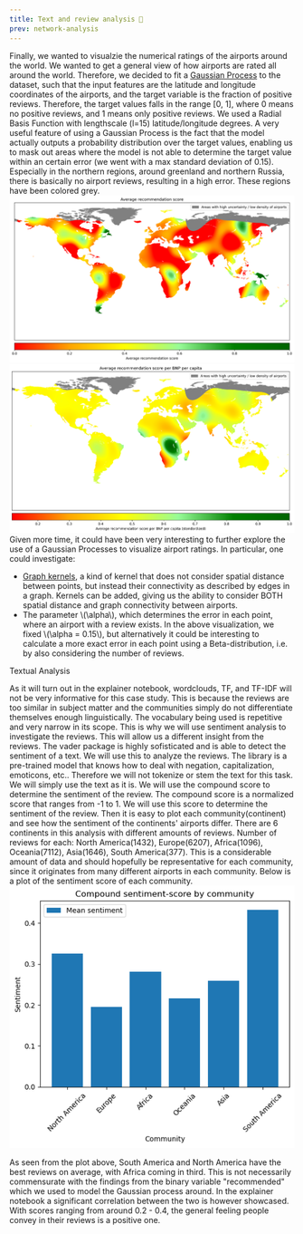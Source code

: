 ```yaml
---
title: Text and review analysis 📖
prev: network-analysis
---
```


Finally, we wanted to visualzie the numerical ratings of the airports around the world. We wanted to get a general view of how airports are rated all around the world. Therefore, we decided to fit a [Gaussian Process](https://en.wikipedia.org/wiki/Gaussian_process) to the dataset, such that the input features are the latitude and longitude coordinates of the airports, and the target variable is the fraction of positive reviews. Therefore, the target values falls in the range [0, 1], where 0 means no positive reviews, and 1 means only positive reviews. We used a Radial Basis Function with lengthscale \(l=15\) latitude/longitude degrees. A very useful feature of using a Gaussian Process is the fact that the model actually outputs a probability distribution over the target values, enabling us to mask out areas where the model is not able to determine the target value within an certain error (we went with a max standard deviation of 0.15). Especially in the northern regions, around greenland and northern Russia, there is basically no airport reviews, resulting in a high error. These regions have been colored grey. 
![Gaussian Process](https://raw.githubusercontent.com/kommodeskab/SocialProject/main/images/Average%20recommendation%20score.png)
![Gaussian Process per BNP](https://raw.githubusercontent.com/kommodeskab/SocialProject/main/images/Average%20recommendation%20score%20per%20BNP%20per%20capita.png)
Given more time, it could have been very interesting to further explore the use of a Gaussian Processes to visualize airport ratings. In particular, one could investigate:
* [Graph kernels](https://proceedings.mlr.press/v130/borovitskiy21a/borovitskiy21a.pdf), a kind of kernel that does not consider spatial distance between points, but instead their connectivity as described by edges in a graph. Kernels can be added, giving us the ability to consider BOTH spatial distance and graph connectivity between airports.
* The parameter \\(\alpha\\), which determines the error in each point, where an airport with a review exists. In the above visualization, we fixed \\(\alpha = 0.15\\), but alternatively it could be interesting to calculate a more exact error in each point using a Beta-distribution, i.e. by also considering the number of reviews.

Textual Analysis

As it will turn out in the explainer notebook, wordclouds, TF, and TF-IDF will not be very informative for this case study. This is because the reviews are too similar in subject matter and the communities simply do not differentiate themselves enough linguistically. The vocabulary being used is repetitive and very narrow in its scope. This is why we will use sentiment analysis to investigate the reviews. This will allow us a different insight from the reviews. The vader package is highly sofisticated and is able to detect the sentiment of a text. We will use this to analyze the reviews. The library is a pre-trained model that knows how to deal with negation, capitalization, emoticons, etc.. Therefore we will not tokenize or stem the text for this task. We will simply use the text as it is. We will use the compound score to determine the sentiment of the review. The compound score is a normalized score that ranges from -1 to 1. We will use this score to determine the sentiment of the review. Then it is easy to plot each community(continent) and see how the sentiment of the continents' airports differ. There are 6 continents in this analysis with different amounts of reviews. Number of reviews for each: North America(1432), Europe(6207), Africa(1096), Oceania(7112), Asia(1646), South America(377). This is a considerable amount of data and should hopefully be representative for each community, since it originates from many different airports in each community. Below is a plot of the sentiment score of each community. 
![Sentiment](https://raw.githubusercontent.com/kommodeskab/SocialProject/main/images/sentiment.png)

As seen from the plot above, South America and North America have the best reviews on average, with Africa coming in third. This is not necessarily commensurate with the findings from the binary variable "recommended" which we used to model the Gaussian process around. In the explainer notebook a significant correlation between the two is however showcased.
With scores ranging from around 0.2 - 0.4, the general feeling people convey in their reviews is a positive one. 
